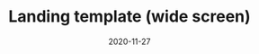 ---
layout: designs
title: Landing template (wide screen)
design: 2-Landing-W.png
date: "2020-11-27"
---